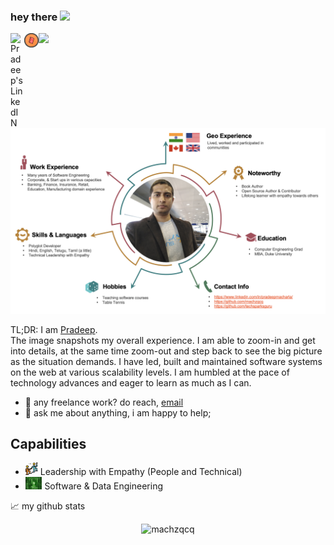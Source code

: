 ### hey there <img src="https://media.giphy.com/media/hvRJCLFzcasrR4ia7z/giphy.gif" width="25px">
<a href="https://www.linkedin.com/in/pradeepmacharla/">
  <img align="left" alt="Pradeep's LinkedIN" width="22px" src="https://raw.githubusercontent.com/peterthehan/peterthehan/master/assets/linkedin.svg" />
</a>

<a href="https://www.apress.com/gp/book/9781484227954">
  <img align="left" alt="Pradeep's book" width="23px" src="./book-icon.svg" />
</a>

![](https://visitor-badge.glitch.me/badge?page_id=machzqcq.machzqcq)

<br />

![Pradeep Overall](./pradeep_github.png)

TL;DR: I am [Pradeep](https://www.linkedin.com/in/pradeepmacharla/).  
The image snapshots my overall experience. I am able to zoom-in and get into details, at the same time zoom-out and step back to see the big picture as the situation demands. I have led, built and maintained software systems on the web at various scalability levels. I am humbled at the pace of technology advances and eager to learn as much as I can.

  
- 💼 any freelance work? do reach, [email](mailto:pradeep@seleniumframework.com)
- 💬 ask me about anything, i am happy to help;

## Capabilities
- <img height="20" src="./leadership.svg"> Leadership with Empathy (People and Technical)
- <img height="20" src="./matrix.jpg"> Software & Data Engineering


📈 my github stats

<p align="center"> <img src="https://github-readme-stats.vercel.app/api?username=machzqcq&show_icons=true&theme=gotham" alt="machzqcq" />